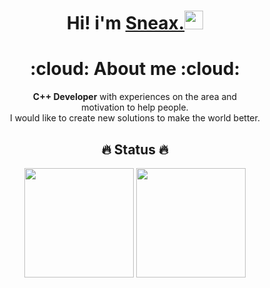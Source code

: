 <h1 align="center"> Hi! i'm <a href="https://linktr.ee/malconn"><strong>Sneax.</strong><a target="_blank" rel="noopener noreferrer" href="https://camo.githubusercontent.com/e8e7b06ecf583bc040eb60e44eb5b8e0ecc5421320a92929ce21522dbc34c891/68747470733a2f2f6d656469612e67697068792e636f6d2f6d656469612f6876524a434c467a6361737252346961377a2f67697068792e676966"><img src="https://camo.githubusercontent.com/e8e7b06ecf583bc040eb60e44eb5b8e0ecc5421320a92929ce21522dbc34c891/68747470733a2f2f6d656469612e67697068792e636f6d2f6d656469612f6876524a434c467a6361737252346961377a2f67697068792e676966" width="30px" data-canonical-src="https://media.giphy.com/media/hvRJCLFzcasrR4ia7z/giphy.gif" style="max-width:100%;"></a> </h1>
  <h1 align="center"> :cloud: About me :cloud: </h1>
  <p align="center">
    <strong>C++ Developer</strong> with experiences on the area and <br> motivation to help people.<br>
    I would like to create new solutions to make the world better.
  </p>
   
  
  
  <h2 align="center"> 🔥 Status 🔥 </h2>
  <p align="center">
    <img height="175em" src="https://github-readme-stats.vercel.app/api?username=VSneaxV&show_icons=true&theme=radical&include_all_commits=true&count_private=true" />
    <img height="175em" src="https://github-readme-stats.vercel.app/api/top-langs/?username=VSneaxV&layout=compact&langs_count=16&theme=radical"/>
  </p>

 
